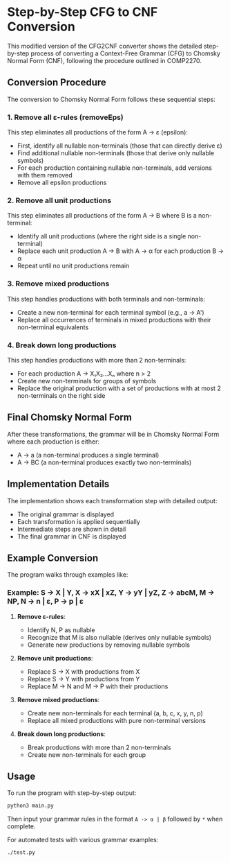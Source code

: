# Step-by-Step CFG to CNF Conversion

This modified version of the CFG2CNF converter shows the detailed step-by-step process of converting a Context-Free Grammar (CFG) to Chomsky Normal Form (CNF), following the procedure outlined in COMP2270.

## Conversion Procedure

The conversion to Chomsky Normal Form follows these sequential steps:

### 1. Remove all ε-rules (removeEps)
This step eliminates all productions of the form A → ε (epsilon):
- First, identify all nullable non-terminals (those that can directly derive ε)
- Find additional nullable non-terminals (those that derive only nullable symbols)
- For each production containing nullable non-terminals, add versions with them removed
- Remove all epsilon productions

### 2. Remove all unit productions 
This step eliminates all productions of the form A → B where B is a non-terminal:
- Identify all unit productions (where the right side is a single non-terminal)
- Replace each unit production A → B with A → α for each production B → α
- Repeat until no unit productions remain

### 3. Remove mixed productions
This step handles productions with both terminals and non-terminals:
- Create a new non-terminal for each terminal symbol (e.g., a → A')
- Replace all occurrences of terminals in mixed productions with their non-terminal equivalents

### 4. Break down long productions
This step handles productions with more than 2 non-terminals:
- For each production A → X₁X₂...Xₙ where n > 2
- Create new non-terminals for groups of symbols
- Replace the original production with a set of productions with at most 2 non-terminals on the right side

## Final Chomsky Normal Form

After these transformations, the grammar will be in Chomsky Normal Form where each production is either:
- A → a (a non-terminal produces a single terminal)
- A → BC (a non-terminal produces exactly two non-terminals)

## Implementation Details

The implementation shows each transformation step with detailed output:
- The original grammar is displayed
- Each transformation is applied sequentially
- Intermediate steps are shown in detail
- The final grammar in CNF is displayed

## Example Conversion

The program walks through examples like:

### Example: S → X | Y, X → xX | xZ, Y → yY | yZ, Z → abcM, M → NP, N → n | ε, P → p | ε

1. **Remove ε-rules**:
   - Identify N, P as nullable
   - Recognize that M is also nullable (derives only nullable symbols)
   - Generate new productions by removing nullable symbols

2. **Remove unit productions**:
   - Replace S → X with productions from X
   - Replace S → Y with productions from Y
   - Replace M → N and M → P with their productions

3. **Remove mixed productions**:
   - Create new non-terminals for each terminal (a, b, c, x, y, n, p)
   - Replace all mixed productions with pure non-terminal versions

4. **Break down long productions**:
   - Break productions with more than 2 non-terminals
   - Create new non-terminals for each group

## Usage

To run the program with step-by-step output:

```bash
python3 main.py
```

Then input your grammar rules in the format `A -> α | β` followed by `*` when complete.

For automated tests with various grammar examples:

```bash
./test.py
```
